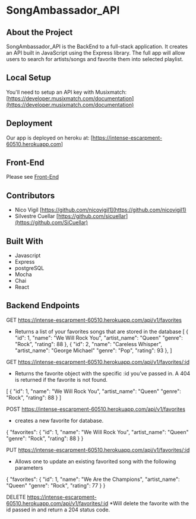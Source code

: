 # SongAmbassador_API


## About the Project

SongAmbassador_API is the BackEnd to a full-stack application. It creates an API built in JavaScript using the Express library.
The full app will allow users to search for artists/songs and favorite them into selected playlist.

## Local Setup

You'll need to setup an API key with Musixmatch: 
[https://developer.musixmatch.com/documentation](https://developer.musixmatch.com/documentation)

## Deployment

Our app is deployed on heroku at: [https://intense-escarpment-60510.herokuapp.com]

## Front-End

Please see [Front-End](https://github.com/nicovigil1/SongAmbassador)


## Contributors

* Nico Vigil  [https://github.com/nicovigil1](https://github.com/nicovigil1)
* Silvestre Cuellar [https://github.com/sicuellar](https://github.com/SiCuellar)

## Built With
* Javascript
* Express 
* postgreSQL
* Mocha 
* Chai
* React


## Backend Endpoints

GET https://intense-escarpment-60510.herokuapp.com/api/v1/favorites
* Returns a list of your favorites songs that are stored in the database 
[
  {
    "id": 1,
    "name": "We Will Rock You",
    "artist_name": "Queen"
    "genre": "Rock",
    "rating": 88
  },
  {
    "id": 2,
    "name": "Careless Whisper",
    "artist_name": "George Michael"
    "genre": "Pop",
    "rating": 93
  },
]


GET https://intense-escarpment-60510.herokuapp.com/api/v1/favorites/:id
* Returns the favorite object with the specific :id you’ve passed in. A 404 is returned if the favorite is not found.

[
  {
    "id": 1,
    "name": "We Will Rock You",
    "artist_name": "Queen"
    "genre": "Rock",
    "rating": 88
  }
]


POST https://intense-escarpment-60510.herokuapp.com/api/v1/favorites
* creates a new favorite for database.

{
  "favorites": {
    "id": 1,
    "name": "We Will Rock You",
    "artist_name": "Queen"
    "genre": "Rock",
    "rating": 88
  }
}

PUT  https://intense-escarpment-60510.herokuapp.com/api/v1/favorites/:id
* Allows one to update an existing favorited song with the following parameters

{
  "favorites": {
    "id": 1,
    "name": "We Are the Champions",
    "artist_name": "Queen"
    "genre": "Rock",
    "rating": 77
  }
}

DELETE https://intense-escarpment-60510.herokuapp.com/api/v1/favorites/:id
*Will delete the favorite with the id passed in and return a 204 status code.




